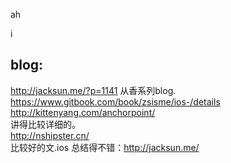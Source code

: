 ah

i
## blog:
http://jacksun.me/?p=1141 从香系列blog. <br>
https://www.gitbook.com/book/zsisme/ios-/details<br>
http://kittenyang.com/anchorpoint/<br>
讲得比较详细的。<br>
http://nshipster.cn/<br>
  比较好的文.ios 总结得不错：http://jacksun.me/
